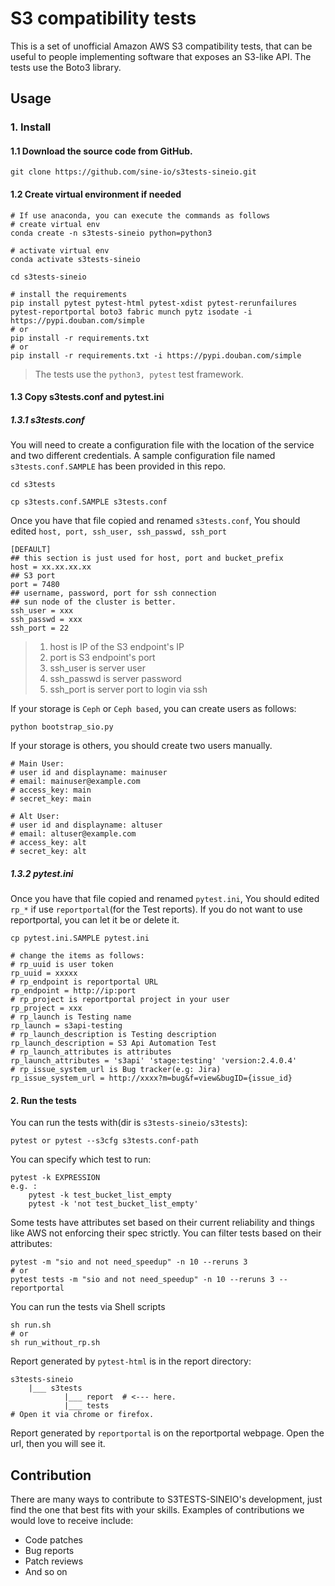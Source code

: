 S3 compatibility tests
========================

This is a set of unofficial Amazon AWS S3 compatibility tests, that can be useful to people implementing software that exposes an S3-like API. The tests use the Boto3 library.

## Usage

### 1. Install

#### 1.1 Download the source code from GitHub.

```shell
git clone https://github.com/sine-io/s3tests-sineio.git
```

#### 1.2 Create virtual environment if needed

```shell
# If use anaconda, you can execute the commands as follows
# create virtual env
conda create -n s3tests-sineio python=python3

# activate virtual env
conda activate s3tests-sineio

cd s3tests-sineio

# install the requirements
pip install pytest pytest-html pytest-xdist pytest-rerunfailures pytest-reportportal boto3 fabric munch pytz isodate -i https://pypi.douban.com/simple
# or
pip install -r requirements.txt
# or
pip install -r requirements.txt -i https://pypi.douban.com/simple
```

> The tests use the `python3, pytest` test framework.

#### 1.3 Copy s3tests.conf and pytest.ini

##### 1.3.1 s3tests.conf

You will need to create a configuration file with the location of the service and two different credentials. A sample configuration file named `s3tests.conf.SAMPLE` has been provided in this repo.

```shell
cd s3tests

cp s3tests.conf.SAMPLE s3tests.conf
```

Once you have that file copied and renamed `s3tests.conf`, You should edited `host, port, ssh_user, ssh_passwd, ssh_port`

```shell
[DEFAULT]
## this section is just used for host, port and bucket_prefix
host = xx.xx.xx.xx
## S3 port
port = 7480
## username, password, port for ssh connection
## sun node of the cluster is better.
ssh_user = xxx
ssh_passwd = xxx
ssh_port = 22
```

> 1. host is IP of the S3 endpoint's IP
> 2. port is S3 endpoint's port
> 3. ssh_user is server user
> 4. ssh_passwd is server password
> 5. ssh_port is server port to login via ssh

If your storage is `Ceph` or `Ceph based`, you can create users as follows:

    python bootstrap_sio.py

If your storage is others, you should create two users manually.

```shell
# Main User:
# user id and displayname: mainuser
# email: mainuser@example.com
# access_key: main
# secret_key: main

# Alt User:
# user id and displayname: altuser
# email: altuser@example.com
# access_key: alt
# secret_key: alt
```

##### 1.3.2 pytest.ini

Once you have that file copied and renamed `pytest.ini`, You should edited `rp_*` if use `reportportal`(for the Test reports). If you do not want to use reportportal, you can let it be or delete it.

```shell
cp pytest.ini.SAMPLE pytest.ini

# change the items as follows:
# rp_uuid is user token
rp_uuid = xxxxx
# rp_endpoint is reportportal URL
rp_endpoint = http://ip:port
# rp_project is reportportal project in your user
rp_project = xxx
# rp_launch is Testing name
rp_launch = s3api-testing
# rp_launch_description is Testing description
rp_launch_description = S3 Api Automation Test
# rp_launch_attributes is attributes
rp_launch_attributes = 's3api' 'stage:testing' 'version:2.4.0.4'
# rp_issue_system_url is Bug tracker(e.g: Jira)
rp_issue_system_url = http://xxxx?m=bug&f=view&bugID={issue_id}
```

#### 2. Run the tests

You can run the tests with(dir is `s3tests-sineio/s3tests`):

```shell
pytest or pytest --s3cfg s3tests.conf-path
```

You can specify which test to run:

```shell
pytest -k EXPRESSION
e.g. :
    pytest -k test_bucket_list_empty
    pytest -k 'not test_bucket_list_empty'
```

Some tests have attributes set based on their current reliability and things like AWS not enforcing their spec strictly. You can filter tests based on their attributes:

```shell
pytest -m "sio and not need_speedup" -n 10 --reruns 3
# or
pytest tests -m "sio and not need_speedup" -n 10 --reruns 3 --reportportal
```

You can run the tests via Shell scripts

```shell
sh run.sh
# or
sh run_without_rp.sh
```

Report generated by `pytest-html` is in the report directory:

```shell
s3tests-sineio
    |___ s3tests
            |___ report  # <--- here.
            |___ tests
# Open it via chrome or firefox.
```

Report generated by `reportportal` is on the reportportal webpage. Open the url, then you will see it.

## Contribution

There are many ways to contribute to S3TESTS-SINEIO's development, just find the one that best fits with your skills. Examples of contributions we would love to receive include:

- Code patches
- Bug reports
- Patch reviews
- And so on
